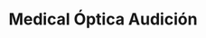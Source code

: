 ---
title: "Medical Óptica Audición"
url: /bilbao/medical-optica-audicion-luis-luciano-bonaparte-kalea/
shop: óptico
---
